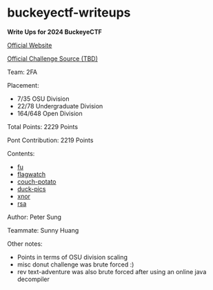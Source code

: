 # buckeyectf-writeups
**Write Ups for 2024 BuckeyeCTF**

[Official Website](https://pwnoh.io/)

[Official Challenge Source (TBD)]()

Team: 2FA

Placement:
 - 7/35 OSU Division
 - 22/78 Undergraduate Division
 - 164/648 Open Division

Total Points: 2229 Points

Pont Contribution: 2219 Points

Contents:
 - [fu](fu/solve.md)
 - [flagwatch](flagwatch/solve.md)
 - [couch-potato](couch-potato/solve.md)
 - [duck-pics](duck-pics/solve.md)
 - [xnor](xnor/solve.md)
 - [rsa](rsa/solve.md)

Author: Peter Sung

Teammate: Sunny Huang

Other notes:
 - Points in terms of OSU division scaling
 - misc donut challenge was brute forced :)
 - rev text-adventure was also brute forced after using an online java decompiler 